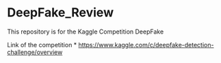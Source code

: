 # DeepFake_Review

This repository is for the Kaggle Competition DeepFake

Link of the competition
    * https://www.kaggle.com/c/deepfake-detection-challenge/overview

